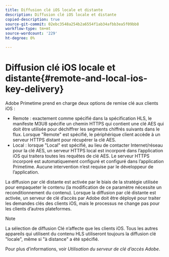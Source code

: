 ```yaml
---
title: Diffusion clé iOS locale et distante
description: Diffusion clé iOS locale et distante
copied-description: true
source-git-commit: 02ebc3548a254b2a6554f1ab34afbb3ea5f09bb8
workflow-type: tm+mt
source-wordcount: '229'
ht-degree: 0%

---
```


# Diffusion clé iOS locale et distante{#remote-and-local-ios-key-delivery}

Adobe Primetime prend en charge deux options de remise clé aux clients iOS :

* Remote : exactement comme spécifié dans la spécification HLS, le manifeste M3U8 spécifie un chemin HTTPS qui contient une clé AES qui doit être utilisée pour déchiffrer les segments chiffrés suivants dans le flux. Lorsque &quot;Remote&quot; est spécifié, le périphérique client accède à un serveur HTTPS distant pour récupérer la clé AES.
* Local : lorsque &quot;Local&quot; est spécifié, au lieu de contacter Internet/réseau pour la clé AES, un serveur HTTPS local est incorporé dans l’application iOS qui traitera toutes les requêtes de clé AES. Le serveur HTTPS incorporé est automatiquement configuré et configuré dans l’application Primetime. Aucune intervention n’est requise par le développeur de l’application.

La diffusion par clé distante est activée par le biais de la stratégie utilisée pour empaqueter le contenu (la modification de ce paramètre nécessite un reconditionnement du contenu). Lorsque la diffusion par clé distante est activée, un serveur de clé d’accès par Adobe doit être déployé pour traiter les demandes clés des clients iOS, mais le processus ne change pas pour les clients d’autres plateformes.

>[!NOTE]
>
>La sélection de diffusion Clé n’affecte que les clients iOS. Tous les autres appareils qui utilisent du contenu HLS utiliseront toujours la diffusion clé &quot;locale&quot;, même si &quot;à distance&quot; a été spécifié.

Pour plus d’informations, voir *Utilisation du serveur de clé d’accès Adobe*.
